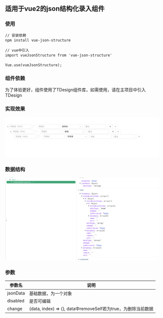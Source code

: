 
## 适用于vue2的json结构化录入组件

### 使用

```
// 安装依赖
npm install vue-json-structure

// vue中引入
import vueJsonStructure from 'vue-json-structure'

Vue.use(vueJsonStructure);
```

### 组件依赖
为了体验更好，组件使用了TDesign组件库，如需使用，请在主项目中引入TDesign

### 实现效果
![Alt](https://github.com/dandandexia/json-structure/blob/master/src/assets/result.png)

### 数据结构
![Alt](https://github.com/dandandexia/json-structure/blob/master/src/assets/json.png)

### 参数
|  参数名   | 说明  |
|  ----  | ----  |
| jsonData  | 基础数据，为一个对象 |
| disabled  | 是否可编辑 |
| change  | (data, index) => {}, data中removeSelf若为true，为删除当前数据 |
